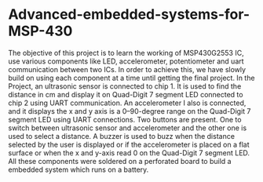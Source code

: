 # Advanced-embedded-systems-for-MSP-430
The objective of this project is to learn the working of MSP430G2553 IC, use various components like 
LED, accelerometer, potentiometer and uart communication between two ICs. In order to achieve this, we have 
slowly build on using each component at a time until getting the final project. In the Project, an ultrasonic 
sensor is connected to chip 1. It is used to find the distance in cm and display it on Quad-Digit 7 segment LED connected to chip
2 using UART communication. An accelerometer I also is connected, and it displays the x and y axis is a
0–90-degree range on the Quad-Digit 7 segment LED using UART connections. Two buttons are present.
One to switch between ultrasonic sensor and accelerometer and the other one is used to select a
distance. A buzzer is used to buzz when the distance selected by the user is displayed or if the
accelerometer is placed on a flat surface or when the x and y-axis read 0 on the Quad-Digit 7 segment
LED. All these components were soldered on a perforated board to build a embedded system which runs
on a battery.

